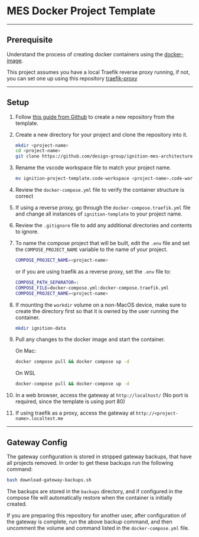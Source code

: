 # MES Docker Project Template

___

## Prerequisite

Understand the process of creating docker containers using the [docker-image](https://github.com/design-group/ignition-docker).

This project assumes you have a local Traefik reverse proxy running, if not, you can set one up using this repository [traefik-proxy](https://github.com/design-group/traefik-proxy)

___

## Setup

1. Follow [this guide from Github](https://docs.github.com/en/repositories/creating-and-managing-repositories/creating-a-repository-from-a-template) to create a new repository from the template.
2. Create a new directory for your project and clone the repository into it.

    ```sh
    mkdir <project-name>
    cd <project-name>
    git clone https://github.com/design-group/ignition-mes-architecture-template.git .
    ```

3. Rename the vscode workspace file to match your project name.

    ```sh
    mv ignition-project-template.code-workspace <project-name>.code-workspace
    ```

4. Review the `docker-compose.yml` file to verify the container structure is correct
5. If using a reverse proxy, go through the `docker-compose.traefik.yml` file and change all instances of `ignition-template` to your project name.
6. Review the `.gitignore` file to add any
   additional directories and contents to ignore.
7. To name the compose project that will be built, edit the `.env` file and set the `COMPOSE_PROJECT_NAME` variable to the name of 	your project.

	```sh
	COMPOSE_PROJECT_NAME=<project-name>
	```

	or if you are using traefik as a reverse proxy, set the `.env` file to:

	```sh
	COMPOSE_PATH_SEPARATOR=:
	COMPOSE_FILE=docker-compose.yml:docker-compose.traefik.yml
	COMPOSE_PROJECT_NAME=<project-name>
	```

8. If mounting the `workdir` volume on a non-MacOS device, make sure to create the directory first so that it is owned by the user running the container.

	```sh
	mkdir ignition-data
	```

9. Pull any changes to the docker image and start the container.
      
    On Mac:
    
	```sh
    docker compose pull && docker compose up -d
    ```
    
	On WSL
    
	```sh
    docker-compose pull && docker-compose up -d
    ```

10. In a web browser, access the gateway at `http://localhost/` (No port is required, since the template is using port 80)

11. If using traefik as a proxy, access the gateway at `http://<project-name>.localtest.me`

___

## Gateway Config

The gateway configuration is stored in stripped gateway backups, that have all projects removed. In order to get these backups run the following command:

```sh
bash download-gateway-backups.sh
```

The backups are stored in the `backups` directory, and if configured in the compose file will automatically restore when the container is initially created. 

If you are preparing this repository for another user, after configuration of the gateway is complete, run the above backup command, and then uncomment the volume and command listed in the `docker-compose.yml` file.
